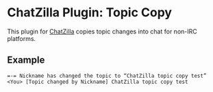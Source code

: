 # ChatZilla Plugin: Topic Copy

This plugin for [ChatZilla](http://chatzilla.hacksrus.com/) copies topic changes into chat for non-IRC platforms.

## Example

```
=-= Nickname has changed the topic to “ChatZilla topic copy test”
<You> [Topic changed by Nickname] ChatZilla topic copy test
```
